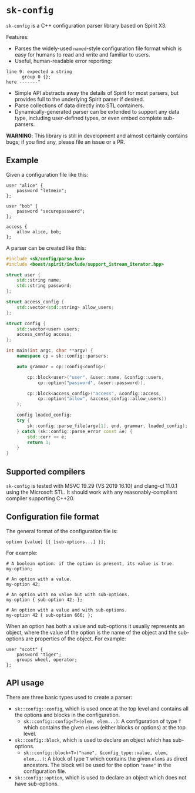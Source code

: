 # `sk-config`

`sk-config` is a C++ configuration parser library based on Spirit X3.

Features:

* Parses the widely-used `named`-style configuration file format which is 
  easy for humans to read and write and familiar to users.
* Useful, human-readable error reporting:
```
line 9: expected a string
      group 0 {};
here -------^
```
* Simple API abstracts away the details of Spirit for most parsers, but
  provides full to the underlying Spirit parser if desired.
* Parse collections of data directly into STL containers.
* Dynamically-generated parser can be extended to support any data type,
  including user-defined types, or even embed complete sub-parsers.

**WARNING**: This library is still in development and almost certainly
contains bugs; if you find any, please file an issue or a PR.

## Example

Given a configuration file like this:

```
user "alice" {
	password "letmein";
};

user "bob" {
	password "securepassword";
};

access {
	allow alice, bob;
};
```

A parser can be created like this:

```c++
#include <sk/config/parse.hxx>
#include <boost/spirit/include/support_istream_iterator.hpp>

struct user {
	std::string name;
	std::string password;
};

struct access_config {
	std::vector<std::string> allow_users;
};

struct config {
	std::vector<user> users;
	access_config access;
};

int main(int argc, char **argv) {
	namespace cp = sk::config::parsers;

	auto grammar = cp::config<config>(

		cp::block<user>("user", &user::name, &config::users,
			cp::option("password", &user::password)),

		cp::block<access_config>("access", &config::access,
			cp::option("allow", &access_config::allow_users))
	);

	config loaded_config;
	try {
		sk::config::parse_file(argv[1], end, grammar, loaded_config);
	} catch (sk::config::parse_error const &e) {
		std::cerr << e;
		return 1;
	}
}
```

## Supported compilers

`sk-config` is tested with MSVC 19.29 (VS 2019 16.10) and clang-cl 11.0.1
using the Microsoft STL.  It should work with any reasonably-compliant
compiler supporting C++20.

## Configuration file format

The general format of the configuration file is:

```
option [value] [{ [sub-options...] }];
```

For example:

```
# A boolean option: if the option is present, its value is true.
my-option;

# An option with a value.
my-option 42;

# An option with no value but with sub-options.
my-option { sub-option 42; };

# An option with a value and with sub-options.
my-option 42 { sub-option 666; };
```

When an option has both a value and sub-options it usually represents an
object, where the value of the option is the name of the object and the
sub-options are properties of the object.  For example:

```
user "scott" {
	password "tiger";
	groups wheel, operator;
};
```

## API usage

There are three basic types used to create a parser:

* `sk::config::config`, which is used once at the top level and contains
  all the options and blocks in the configuration.
    * `sk::config::config<T>(elem, elem...)`: A configuration of type `T`
	  which contains the given `elem`s (either blocks or options) at the
	  top level.
* `sk::config::block`, which is used to declare an object which has
  sub-options.
    * `sk::config::block<T>("name", &config_type::value, elem, elem...)`:
	  A block of type `T` which contains the given `elem`s as direct 
	  ancestors.  The block will be used for the option `"name"` in the
	  configuration file.
* `sk::config::option`, which is used to declare an object which does not
  have sub-options.

